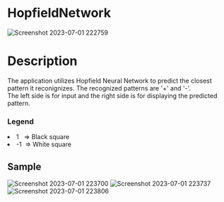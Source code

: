 # HopfieldNetwork

![Screenshot 2023-07-01 222759](https://github.com/Bobskie-Repositories/HopfieldNetwork/assets/111747795/42808028-beb1-448f-aa24-11ba70c85524)

<h1>Description</h1>
The application utilizes Hopfield Neural Network to predict the closest pattern it reconignizes. The recognized patterns are '+' and '-'. <br/>
The left side is for input and the right side is for displaying the predicted pattern. <br/>

<h3>Legend</h3>
<li> 1&nbsp;&nbsp;&nbsp;=> Black square</li>
<li> -1&nbsp;&nbsp;=> White square</li>

<h2>Sample</h2>

![Screenshot 2023-07-01 223700](https://github.com/Bobskie-Repositories/HopfieldNetwork/assets/111747795/91cc2da7-cd57-4137-ac5d-3ca8fc481ed4)
![Screenshot 2023-07-01 223737](https://github.com/Bobskie-Repositories/HopfieldNetwork/assets/111747795/616b7aa4-1b65-4461-9668-ed52b0abae08)
![Screenshot 2023-07-01 223806](https://github.com/Bobskie-Repositories/HopfieldNetwork/assets/111747795/a81eb10c-e921-40da-b40b-5c41feac0baa)
